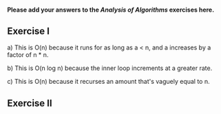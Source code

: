 #### Please add your answers to the ***Analysis of  Algorithms*** exercises here.

## Exercise I

a) This is O(n) because it runs for as long as a < n, and a increases by a factor of n * n.


b)  This is O(n log n) because the inner loop increments at a greater rate.


c) This is O(n) because it recurses an amount that's vaguely equal to n.

## Exercise II


